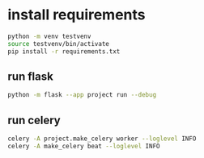 # install requirements
```bash
python -m venv testvenv
source testvenv/bin/activate
pip install -r requirements.txt
```

## run flask
```bash
python -m flask --app project run --debug
```

## run celery
```bash
celery -A project.make_celery worker --loglevel INFO
celery -A make_celery beat --loglevel INFO

```
